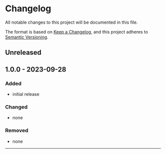 # Changelog


All notable changes to this project will be documented in this file.

The format is based on [Keep a Changelog](https://keepachangelog.com/en/1.0.0/),
and this project adheres to [Semantic Versioning](https://semver.org/spec/v2.0.0.html).

## Unreleased



## 1.0.0 - 2023-09-28


### Added

- initial release

### Changed

- none

### Removed

- none

---


